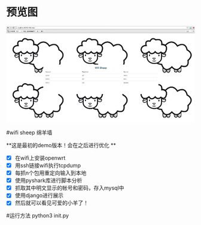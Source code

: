 # 预览图
![preview](preview.png)

#wifi sheep 绵羊墙

**这是最初的demo版本！会在之后进行优化 **

- [x] 在wifi上安装openwrt
- [x] 用ssh链接wifi执行tcpdump
- [x] 每抓n个包用重定向输入到本地
- [x] 使用pyshark库进行脚本分析
- [x] 抓取其中明文显示的帐号和密码，存入mysql中
- [x] 使用django进行展示
- [x] 然后就可以看见可爱的小羊了！

#运行方法
python3 init.py